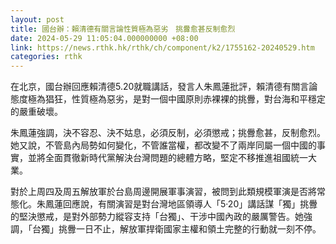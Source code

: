 ```yaml
---
layout: post
title: 國台辦：賴清德有關言論性質極為惡劣　挑釁愈甚反制愈烈
date: 2024-05-29 11:05:04.000000000 +08:00
link: https://news.rthk.hk/rthk/ch/component/k2/1755162-20240529.htm
categories: rthk
---
```


在北京，國台辦回應賴清德5.20就職講話，發言人朱鳳蓮批評，賴清德有關言論態度極為猖狂，性質極為惡劣，是對一個中國原則赤裸裸的挑釁，對台海和平穩定的嚴重破壞。

朱鳳蓮強調，決不容忍、決不姑息，必須反制，必須懲戒；挑釁愈甚，反制愈烈。她又說，不管島內局勢如何變化，不管誰當權，都改變不了兩岸同屬一個中國的事實，並將全面貫徹新時代黨解決台灣問題的總體方略，堅定不移推進祖國統一大業。

對於上周四及周五解放軍於台島周邊開展軍事演習，被問到此類規模軍演是否將常態化。朱鳳蓮回應說，有關演習是對台灣地區領導人「5·20」講話謀「獨」挑釁的堅決懲戒，是對外部勢力縱容支持「台獨」、干涉中國內政的嚴厲警告。她強調，「台獨」挑釁一日不止，解放軍捍衛國家主權和領土完整的行動就一刻不停。
